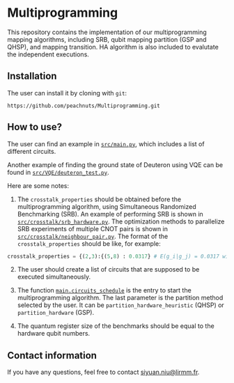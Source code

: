 # Multiprogramming
This repository contains the implementation of our multiprogramming mapping algorithms, including SRB, qubit mapping partition (GSP and QHSP), and mapping transition. HA algorithm is also included to evalutate the independent executions.

## Installation
The user can install it by cloning with `git`:

``` shell
https://github.com/peachnuts/Multiprogramming.git
```
## How to use?
The user can find an example in [`src/main.py`](https://github.com/peachnuts/Multiprogramming/blob/main/src/main.py), which includes a list of different circuits.

Another example of finding the ground state of Deuteron using VQE can be found in [`src/VQE/deuteron_test.py`](https://github.com/peachnuts/Multiprogramming/blob/main/src/VQE/deuteron_test.py).

Here are some notes:

1. The `crosstalk_properties` should be obtained before the multiprogramming algorithm, using Simultaneous Randomized Benchmarking (SRB). An example of performing SRB is shown in [`src/crosstalk/srb_hardware.py`](https://github.com/peachnuts/Multiprogramming/blob/main/src/crosstalk/srb_hardware.py). The optimization methods to parallelize SRB experiments of multiple CNOT pairs is shown in [`src/crosstalk/neighbour_pair.py`](https://github.com/peachnuts/Multiprogramming/blob/main/src/crosstalk/neighbour_pair.py).
The format of the `crosstalk_properties` should be like, for example: 
``` python
crosstalk_properties = {(2,3):{(5,8) : 0.0317} # E(g_i|g_j) = 0.0317 with g_i = CX(2,3), g_j = CX(5,8)
``` 

2. The user should create a list of circuits that are supposed to be executed simultaneously.

3. The function [`main.circuits_schedule`](https://github.com/peachnuts/Multiprogramming/blob/9c0069ffb1d69f9d648300dd6e1c2f180914a287/src/main.py#L81) is the entry to start the multiprogramming algorithm. The last parameter is the partition method selected by the user. It can be `partition_hardware_heuristic` (QHSP) or `partition_hardware` (GSP). 

4. The quantum register size of the benchmarks should be equal to the hardware qubit numbers.

## Contact information
If you have any questions, feel free to contact [siyuan.niu@lirmm.fr](mailto:siyuan.niu@lirmm.fr?subject=[GitHub]%20Multiprogramming).
